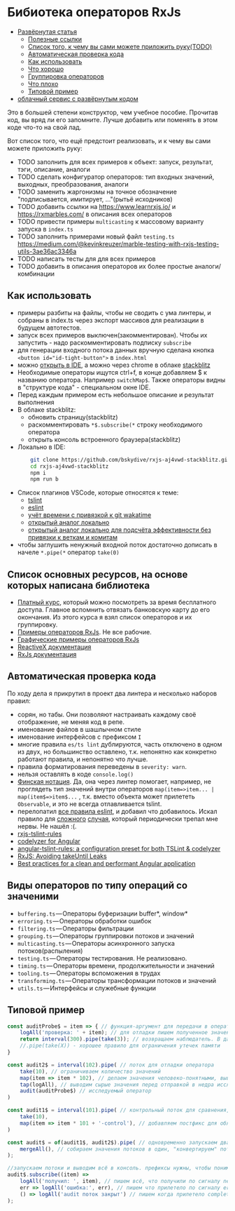 # Бибиотека операторов RxJs

 * [Развёрнутая статья](https://medium.com/@stepanovv.ru/100-rxjs-operators-fab1338ef3b9)
	* [Полезные ссылки](https://medium.com/@stepanovv.ru/100-rxjs-operators-fab1338ef3b9#876f)
	* [Список того, к чему вы сами можете приложить руку(TODO)](https://medium.com/@stepanovv.ru/100-rxjs-operators-fab1338ef3b9#e1af)
	* [Автоматическая проверка кода](https://medium.com/@stepanovv.ru/100-rxjs-operators-fab1338ef3b9#0558)
	* [Как использовать](https://medium.com/@stepanovv.ru/100-rxjs-operators-fab1338ef3b9#5eb6)
	* [Что хорошо](https://medium.com/@stepanovv.ru/100-rxjs-operators-fab1338ef3b9#5eb6)
	* [Группировка операторов](https://medium.com/@stepanovv.ru/100-rxjs-operators-fab1338ef3b9#6f8a)
	* [Что плохо](https://medium.com/@stepanovv.ru/100-rxjs-operators-fab1338ef3b9#b817)
	* [Типовой пример](https://medium.com/@stepanovv.ru/100-rxjs-operators-fab1338ef3b9#ecfd)
 * [облачный сервис с развёрнутым кодом](https://stackblitz.com/edit/rxjs-aj4vwd?file=index.ts)

Это в большей степени конструктор, чем учебное пособие. Прочитав код, вы вряд ли его запомните. Лучше добавить или поменять в этом коде что-то на свой лад. 

Вот список того, что ещё предстоит реализовать, и к чему вы сами можете приложить руку:
* TODO заполнить для всех примеров к объект: запуск, результат, тэги, описание, аналоги
* TODO сделать конфигуратор операторов: тип входных значений, выходных, преобразования, аналоги
* TODO заменить жаргонизмы на точное обозначение "подписывается, имитирует, ..."(рытьё исходников)
* TODO добавить ссылки на https://www.learnrxjs.io/ и https://rxmarbles.com/ в описания всех операторов
* TODO привести примеры `multicasting` к массовому варианту запуска в `index.ts`
* TODO заполнить примерами новый файл `testing.ts` https://medium.com/@kevinkreuzer/marble-testing-with-rxjs-testing-utils-3ae36ac3346a
* TODO написать тесты для для всех примеров
* TODO добавить в описания операторов их более простые аналоги/комбинации

## Как использовать

* примеры разбиты на файлы, чтобы не сводить с ума линтеры, и собраны в index.ts через экспорт массивов для реализации в будущем автотестов.
* запуск всех примеров выключен(закомментирован). Чтобы их запустить - надо раскомментировать подписку `subscribe`
* для генерации входного потока данных вручную сделана кнопка `<button id="id-tight-button">` в `index.html`
* можно [открыть в IDE](https://github.com/bskydive/rxjs-aj4vwd-stackblitz), а можно через chrome в облаке [stackblitz](https://stackblitz.com/edit/rxjs-aj4vwd)
* Необходимые операторы ищутся ctrl+f, в конце добавляем $ к названию оператора. Например `switchMap$`. Также операторы видны в "структуре кода" - специальном окне IDE. 
* Перед каждым примером есть небольшое описание и результат выполнения
* В облаке stackblitz:
	 * обновить страницу(stackblitz)
	 * раскомментировать `*$.subscribe(*` строку необходимого оператора
	 * открыть консоль встроенного браузера(stackblitz)
 * Локально в IDE:
	```bash
		git clone https://github.com/bskydive/rxjs-aj4vwd-stackblitz.git
		cd rxjs-aj4vwd-stackblitz
		npm i
		npm run b
	```
* Список плагинов VSCode, которые относятся к теме:
	* [tslint](https://marketplace.visualstudio.com/items?itemName=ms-vscode.vscode-typescript-tslint-plugin) 
	* [eslint](https://marketplace.visualstudio.com/items?itemName=dbaeumer.vscode-eslint) 
	* [учёт времени с привязкой к git wakatime](https://marketplace.visualstudio.com/items?itemName=WakaTime.vscode-wakatime)
	* [открытый аналог локально](https://marketplace.visualstudio.com/items?itemName=hangxingliu.vscode-coding-tracker)
	* [открытый аналог локально для подсчёта эффективности без привязки к веткам и комитам](https://marketplace.visualstudio.com/items?itemName=softwaredotcom.swdc-vscode)
 * чтобы заглушить ненужный входной поток достаточно дописать в начеле `*.pipe(*` оператор `take(0)`

## Список основных ресурсов, на основе которых написана библиотека

* [Платный курс](https://app.pluralsight.com/library/courses/rxjs-operators-by-example-playbook), который можно посмотреть за время бесплатного доступа. Главное вспомнить отвязать банковскую карту до его окончания. Из этого курса я взял список операторов и их группировку.
* [Примеры операторов RxJs](https://www.learnrxjs.io/). Не все рабочие.
* [Графические примеры операторов RxJs](https://rxmarbles.com/ )
* [ReactiveX документация](http://reactivex.io/documentation/operators.html)
* [RxJs документация](https://rxjs-dev.firebaseapp.com/api)

## Автоматическая проверка кода

По ходу дела я прикрутил в проект два линтера и несколько наборов правил:
* сорян, но табы. Они позволяют настраивать каждому своё отображение, не меняя код в репе.
* именование файлов в шашлычном стиле
* именование интерфейсов с префиксом `I`
* многие правила `es/ts lint` дублируются, часть отключено в одном из двух, но большинство оставлено, т.к. непонятно как конкретно работают правила, и непонятно что лучше.
* правила форматирования переведены в `severity: warn`.
* нельзя оставлять в коде `console.log()`
* [Финская нотация](https://medium.com/@benlesh/observables-and-finnish-notation-df8356ed1c9b). Да, она через линтер помогает, например, не проглядеть тип значений внутри операторов `map(item=>item... | map(item$=>item$...` , т.к. вместо объекта может прилететь `Observable`, и это не всегда отлавливается tslint.
* перелопатил [все правила eslint](https://eslint.org/docs/rules/), и добавил что добавилось. Искал правило для [сложного](https://github.com/bskydive/angular-docdja) [случая](https://stackblitz.com/edit/angular-docdja), который периодически трепал мне нервы. Не нашёл :(.
* [rxjs-tslint-rules](https://github.com/cartant/rxjs-tslint-rules#rules)
* [codelyzer for Angular](https://github.com/mgechev/codelyzer)
* [angular-tslint-rules: a configuration preset for both TSLint & codelyzer](https://medium.com/burak-tasci/angular-tslint-rules-a-configuration-preset-for-both-tslint-codelyzer-8b5fa1455908)
* [RxJS: Avoiding takeUntil Leaks](https://blog.angularindepth.com/rxjs-avoiding-takeuntil-leaks-fb5182d047ef)
* [Best practices for a clean and performant Angular application](https://medium.com/free-code-camp/best-practices-for-a-clean-and-performant-angular-application-288e7b39eb6f)

## Виды операторов по типу операций со значеними

 * `buffering.ts` — Операторы буферизации buffer*, window*
 * `erroring.ts` — Операторы обработки ошибок
 * `filtering.ts` — Операторы фильтрации
 * `grouping.ts` — Операторы группировки потоков и значений
 * `multicasting.ts` — Операторы асинхронного запуска потоков(распыления)
 * `testing.ts` — Операторы тестирования. Не реализовано.
 * `timing.ts` — Операторы времени, продолжительности и значений
 * `tooling.ts` — Операторы вспоможения в трудах
 * `transforming.ts` — Операторы трансформации потоков и значений
 * `utils.ts` — Интерфейсы и служебные функции

## Типовой пример

```ts
const auditProbe$ = item => { // функция-аргумент для передачи в оператор
	logAll('проверка: ' + item); // для отладки пишем полученное значение
	return interval(300).pipe(take(3)); // возвращаем наблюдатель. В данном случае - для имитации трёх значений. 
	//.pipe(take(X)) - хорошее правило для ограничения утечек памяти
}

const audit2$ = interval(102).pipe( // поток для отладки оператора
	take(10), // ограничиваем количество значений
	map(item => item * 102), // делаем значения человеко-понятными, выводим время их имитации в мсек, выбрали 102 вместо 100 чтобы не было случайных гонок асинхронных потоков(перестраховка)
	tap(logAll), // выводим сырые значения перед отправкой в недра исследуемого оператора
	audit(auditProbe$) // исследуемый оператор
)

const audit1$ = interval(101).pipe( // контрольный поток для сравнения, без оператора для исследования
	take(10),
	map(item => item * 101 + '-control'), // добавляем постфикс для облегчения чтения отладки
)

const audit$ = of(audit1$, audit2$).pipe( // одновременно запускаем два потока
	mergeAll(), // собираем значения потоков в один, "конвертируем" потоки в значения
);

//запускаем потоки и выводим всё в консоль. префиксы нужны, чтобы понимать, что значение долетело до конца
audit$.subscribe((item) => 
	logAll('получил: ', item), // пишем всё, что получили по сигналу next().
	err => logAll('ошибка:', err), // пишем что прилетело по сигналу error()
	() => logAll('audit поток закрыт') // пишем когда прилетело complete(). Отдельно указываем какой именно оператор закончил тестирование, чтобы быстрее ловить другие ошибочно не закоментированные операторы
);

```
